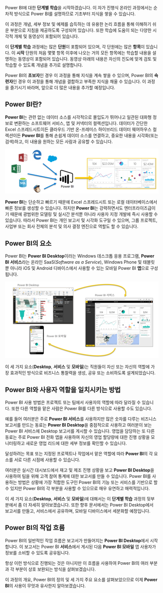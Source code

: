Power BI에 대한 **단계별 학습**을 시작하겠습니다. 이 자가 진행식 온라인 과정에서는 순차적 방식으로 Power BI를 설명하므로 기초부터 지식을 쌓을 수 있습니다.

이 과정은 개념, 세부 정보 및 예제를 습득하는 데 유용한 논리 흐름을 통해 이해하기 쉬운 부분으로 지침을 제공하도록 구성되어 있습니다. 또한 학습에 도움이 되는 다양한 시각적 개체 및 동영상이 포함되어 있습니다.

이 **단계별 학습** 과정에는 많은 **단원**이 포함되어 있으며, 각 단원에는 많은 **항목**이 있습니다. 이 **시작** 단원의 처음 몇몇 항목 이후에 나오는 거의 모든 항목에는 학습할 내용을 설명하는 동영상이 포함되어 있습니다. 동영상 아래의 내용은 자신의 진도에 맞게 검토 및 학습할 수 있도록 개념을 추가로 설명합니다.

Power BI의 **초보자**인 경우 이 과정을 통해 지식을 계속 쌓을 수 있으며, Power BI의 **숙련자**인 경우 이 과정을 통해 개념을 결합하고 부족한 지식을 채울 수 있습니다. 이 과정을 즐기시기 바라며, 앞으로 더 많은 내용을 추가할 예정입니다.

## <a name="what-is-power-bi"></a>Power BI란?
**Power BI**는 관련 없는 데이터 소스를 시각적으로 몰입도가 뛰어나고 일관된 대화형 정보로 변환하는 소프트웨어 서비스, 앱 및 커넥터의 컬렉션입니다. 데이터가 간단한 Excel 스프레드시트이든 클라우드 기반 온-프레미스 하이브리드 데이터 웨어하우스 컬렉션이든 **Power BI**를 통해 손쉽게 데이터 소스를 연결하고, 중요한 내용을 시각화(또는 검색)하고, 이 내용을 원하는 모든 사람과 공유할 수 있습니다.

![](media/0-0-what-is-power-bi/c0a0_1.png)

**Power BI**는 단순하고 빠르기 때문에 Excel 스프레드시트 또는 로컬 데이터베이스에서 빠른 정보를 생성할 수 있습니다. 하지만 **Power BI**는 강력하면서도 엔터프라이즈급이기 때문에 광범위한 모델링 및 실시간 분석뿐 아니라 사용자 지정 개발에 즉시 사용할 수 있습니다. 따라서 Power BI는 개인 보고서 및 시각화 도구일 수 있으며, 그룹 프로젝트, 사업부 또는 회사 전체의 분석 및 의사 결정 엔진으로 역할도 할 수 있습니다.

## <a name="the-parts-of-power-bi"></a>Power BI의 요소
Power BI는 **Power BI Desktop**이라는 Windows 데스크톱 응용 프로그램, **Power BI 서비스**라는 온라인 SaaS(*Software as a Service*), Windows Phone 및 태블릿뿐 아니라 iOS 및 Android 디바이스에서 사용할 수 있는 모바일 Power BI **앱**으로 구성됩니다.

![](media/0-0-what-is-power-bi/c0a0_2.png)

이 세 가지 요소(**Desktop**, **서비스** 및 **모바일**)는 직원들이 자신 또는 자신의 역할에 가장 효과적인 방식으로 비즈니스 통찰력을 생성, 공유 또는 소비하도록 설계되었습니다.

## <a name="how-power-bi-matches-your-role"></a>Power BI와 사용자 역할을 일치시키는 방법
Power BI 사용 방법은 프로젝트 또는 팀에서 사용자의 역할에 따라 달라질 수 있습니다. 또한 다른 역할을 맡은 사람은 Power BI를 다른 방식으로 사용할 수도 있습니다.

예를 들어 여러분은 주로 **Power BI 서비스**를 사용하지만 많은 숫자를 다루는 비즈니스 보고서를 만드는 동료는 **Power BI Desktop**을 중점적으로 사용하고 여러분이 보는 Power BI 서비스에 Desktop 보고서를 게시할 수 있습니다. 영업을 담당하는 또 다른 동료는 주로 Power BI 전화 앱을 사용하여 자신의 영업 할당량에 대한 진행 상황을 모니터링하고 새로운 영업 리드에 대한 세부 정보를 확인할 수 있습니다.

달성하려는 목표 또는 지정된 프로젝트나 작업에서 맡은 역할에 따라 **Power BI**의 각 요소를 서로 다른 시점에 사용할 수 있습니다.

여러분은 실시간 대시보드에서 재고 및 제조 진행 상황을 보고 **Power BI Desktop**을 사용하여 팀을 위해 고객 참여 통계에 대한 보고서를 만들 수 있습니다. Power BI를 사용하는 방법은 상황에 가장 적합한 도구인 Power BI의 기능 또는 서비스를 기반으로 할 수 있지만 Power BI의 각 부분을 사용할 수 있으므로 매우 유연하고 매력적입니다.

이 세 가지 요소(**Desktop**, **서비스** 및 **모바일**)에 대해서는 이 **단계별 학습** 과정의 뒷부분에서 좀 더 자세히 알아보겠습니다. 또한 향후 문서에서는 Power BI Desktop에서 보고서를 만들고, 서비스에서 공유하며, 모바일 디바이스에서 세분화할 예정입니다.

## <a name="the-flow-of-work-in-power-bi"></a>Power BI의 작업 흐름
Power BI의 일반적인 작업 흐름은 보고서가 만들어지는 **Power BI Desktop**에서 시작합니다. 이 보고서는 Power BI **서비스**에서 게시된 다음 **Power BI 모바일** 앱 사용자가 정보를 소비할 수 있도록 공유됩니다.

항상 이런 방식으로 진행되는 것은 아니지만 이 흐름을 사용하여 Power BI의 여러 부분과 각 부분이 상호 보완되는 방식을 살펴보겠습니다.

이 과정의 개요, Power BI의 정의 및 세 가지 주요 요소를 살펴보았으므로 이제 **Power BI**의 사용이 무엇과 유사한지 알아보겠습니다.

